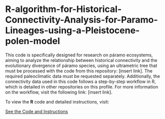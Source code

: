 # R-algorithm-for-Historical-Connectivity-Analysis-for-Paramo-Lineages-using-a-Pleistocene-polen-model

This code is specifically designed for research on páramo ecosystems, aiming to analyze the relationship between historical connectivity and the evolutionary divergence of páramo species, using an ultrametric tree that must be processed with the code from this repository: [insert link]. The required paleoclimatic data must be requested separately. Additionally, the connectivity data used in this code follows a step-by-step workflow in R, which is detailed in other repositories on this profile. For more information on the workflow, visit the following link: [insert link].

To view the **R** code and detailed instructions, visit:

[See the Code and Instructions](https://innerhaze.github.io/R-algorithm-for-Historical-Connectivity-Analysis-for-P-ramo-Lineages-using-a-Pleistocene-polen-model/)
